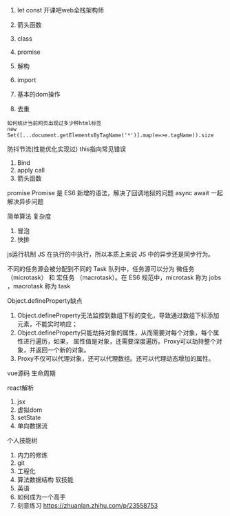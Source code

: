 1. let const 开课吧web全栈架构师
2. 箭头函数
3. class
4. promise
5. 解构
6. import

1. 基本的dom操作
2. 去重

```
如何统计当前⽹⻚出现过多少种html标签
new Set([...document.getElementsByTagName('*')].map(e=>e.tagName)).size

```

防抖节流(性能优化实现过)
this指向常⻅错误

1. Bind
2. apply call
3. 箭头函数

promise Promise 是 ES6 新增的语法，解决了回调地狱的问题 async await ⼀起解决异步问题

简单算法 复杂度

1. 冒泡
2. 快排

js运⾏机制 JS 在执⾏的中执⾏，所以本质上来说 JS 中的异步还是同步⾏为。

不同的任务源会被分配到不同的 Task 队列中，任务源可以分为 微任务（microtask） 和 宏任务 （macrotask）。在 ES6 规范中，microtask 称为 jobs ，macrotask 称为 task

Object.defineProperty缺点

1. Object.defineProperty⽆法监控到数组下标的变化，导致通过数组下标添加元素，不能实时响应；
2. Object.defineProperty只能劫持对象的属性，从⽽需要对每个对象，每个属性进⾏遍历，如果， 属性值是对象，还需要深度遍历。Proxy可以劫持整个对象，并返回⼀个新的对象。
3. Proxy不仅可以代理对象，还可以代理数组。还可以代理动态增加的属性。

vue源码 ⽣命周期

react解析

1. jsx
2. 虚拟dom
3. setState
4. 单向数据流

个⼈技能树

1. 内⼒的修炼
2. git
3. ⼯程化
4. 算法数据结构 软技能
1. 英语
2. 如何成为⼀个⾼⼿
3. 刻意练习
   https://zhuanlan.zhihu.com/p/23558753